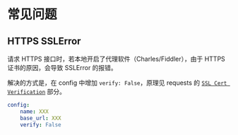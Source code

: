 # 常见问题

## HTTPS SSLError

请求 HTTPS 接口时，若本地开启了代理软件（Charles/Fiddler），由于 HTTPS 证书的原因，会导致 SSLError 的报错。

解决的方式是，在 config 中增加 `verify: False`，原理见 requests 的 [`SSL Cert Verification`](https://requests.kennethreitz.org/en/master/user/advanced/#ssl-cert-verification) 部分。

```yaml
config:
    name: XXX
    base_url: XXX
    verify: False
```
